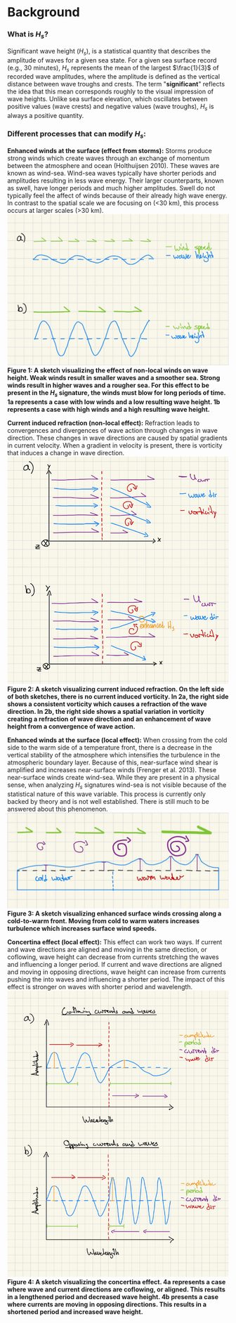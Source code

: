 # Background

### What is $H_s$?

Significant wave height ($H_s$), is a statistical quantity that describes the amplitude of waves for a given sea state. For a given sea surface record (e.g., 30 minutes), $H_s$ represents the mean of the largest $\frac{1}{3}$ of recorded wave amplitudes, where the amplitude is defined as the vertical distance between wave troughs and crests. The term "**significant**" reflects the idea that this mean corresponds roughly to the visual impression of wave heights. Unlike sea surface elevation, which oscillates between positive values (wave crests) and negative values (wave troughs), $H_s$ is always a positive quantity.

### Different processes that can modify $H_s$:

**Enhanced winds at the surface (effect from storms):** 
Storms produce strong winds which create waves through an exchange of momentum between the atmosphere and ocean (Holthuijsen 2010).  These waves are known as wind-sea. Wind-sea waves typically have shorter periods and amplitudes resulting in less wave energy. Their larger counterparts, known as swell, have longer periods and much higher amplitudes. Swell do not typically feel the affect of winds because of their already high wave energy. In contrast to the spatial scale we are focusing on (<30 km), this process occurs at larger scales (>30 km).
![non-local_winds](./sketches/non-local_enhanced_winds.jpg)
**Figure 1: A sketch visualizing the effect of non-local winds on wave height. Weak winds result in smaller waves and a smoother sea. Strong winds result in higher waves and a rougher sea. For this effect to be present in the $H_s$ signature, the winds must blow for long periods of time. 1a represents a case with low winds and a low resulting wave height. 1b represents a case with high winds and a high resulting wave height.**

**Current induced refraction (non-local effect):** 
Refraction leads to convergences and divergences of wave action through changes in wave direction. These changes in wave directions are caused by spatial gradients in current velocity. When a gradient in velocity is present, there is vorticity that induces a change in wave direction.
![current_induced_refraction](./sketches/current_induced_refraction_sketch_cropped.jpg)
**Figure 2: A sketch visualizing current induced refraction. On the left side of both sketches, there is no current induced vorticity. In 2a, the right side shows a consistent vorticity which causes a refraction of the wave direction. In 2b, the right side shows a spatial variation in vorticity creating a refraction of wave direction and an enhancement of wave height from a convergence of wave action.**

**Enhanced winds at the surface (local effect):** 
When crossing from the cold side to the warm side of a temperature front, there is a decrease in the vertical stability of the atmosphere which intensifies the turbulence in the atmospheric boundary layer. Because of this, near-surface wind shear is amplified and increases near-surface winds (Frenger et al. 2013). These near-surface winds create wind-sea. While they are present in a physical sense, when analyzing $H_s$ signatures wind-sea is not visible because of the statistical nature of this wave variable. This process is currently only backed by theory and is not well established. There is still much to be answered about this phenomenon.
![enhanced_surface_winds](./sketches/enhanced_surface_winds_sketch.jpg)
**Figure 3: A sketch visualizing enhanced surface winds crossing along a cold-to-warm front. Moving from cold to warm waters increases turbulence which increases surface wind speeds.**

**Concertina effect (local effect):** 
This effect can work two ways. If current and wave directions are aligned and moving in the same direction, or coflowing, wave height can decrease from currents stretching the waves and influencing a longer period. If current and wave directions are aligned and moving in opposing directions, wave height can increase from currents pushing the into waves and influencing a shorter period. The impact of this effect is stronger on waves with shorter period and wavelength.
![concertina_sketch](./sketches/concertina_sketch.jpg)
**Figure 4: A sketch visualizing the concertina effect. 4a represents a case where wave and current directions are coflowing, or aligned. This results in a lengthened period and decreased wave height. 4b presents a case where currents are moving in opposing directions. This results in a shortened period and increased wave height.**
